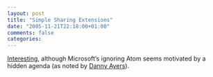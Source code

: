 ```yaml
---
layout: post
title: "Simple Sharing Extensions"
date: "2005-11-21T22:18:00+01:00"
comments: false
categories: 
---
```


<p><a href="http://msdn.microsoft.com/xml/rss/sse/">Interesting</a>, although Microsoft&#8217;s ignoring Atom seems motivated by a hidden agenda (as noted by <a href="http://dannyayers.com/archives/2005/11/21/simple-sharing-extensions-for-rss-and-opml/">Danny Ayers</a>).</p>


